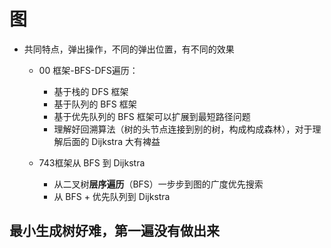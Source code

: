 # 图

- 共同特点，弹出操作，不同的弹出位置，有不同的效果
    - 00 框架-BFS-DFS遍历：
        - 基于栈的 DFS 框架
        - 基于队列的 BFS 框架
        - 基于优先队列的 BFS 框架可以扩展到最短路径问题
        - 理解好回溯算法（树的头节点连接到别的树，构成构成森林），对于理解后面的 Dijkstra 大有裨益

    - 743框架从 BFS 到 Dijkstra 
        - 从二叉树**层序遍历**（BFS）一步步到图的广度优先搜索
        - 从 BFS + 优先队列到 Dijkstra


## 最小生成树好难，第一遍没有做出来